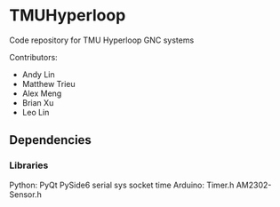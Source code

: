 # TMUHyperloop
Code repository for TMU Hyperloop GNC systems

Contributors:
- Andy Lin
- Matthew Trieu
- Alex Meng
- Brian Xu
- Leo Lin

## Dependencies

### Libraries
Python:
    PyQt
    PySide6
    serial
    sys
    socket
    time
Arduino:
    Timer.h
    AM2302-Sensor.h